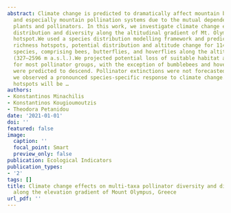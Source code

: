 ```yaml
---
abstract: Climate change is predicted to dramatically affect mountain biodiversity
  and especially mountain pollination systems due to the mutual dependence between
  plants and pollinators. In this work, we investigate climate change effects on pollinator
  distribution and diversity along the altitudinal gradient of Mt. Olympus, a biodiversity
  hotspot.We used a species distribution modelling framework and predicted species
  richness hotspots, potential distribution and altitude change for 114 pollinator
  species, comprising bees, butterflies, and hoverflies along the altitudinal gradient
  (327–2596 m a.s.l.).We projected potential loss of suitable habitat and upward shift
  for most pollinator groups, with the exception of bumblebees and hoverflies which
  were predicted to descend. Pollinator extinctions were not forecasted; instead,
  we observed a pronounced species-specific response to climate change. Species richness
  hotspots will be …
authors:
- Konstantinos Minachilis
- Konstantinos Kougioumoutzis
- Theodora Petanidou
date: '2021-01-01'
doi: ''
featured: false
image:
  caption: ''
  focal_point: Smart
  preview_only: false
publication: Ecological Indicators
publication_types:
- '2'
tags: []
title: Climate change effects on multi-taxa pollinator diversity and distribution
  along the elevation gradient of Mount Olympus, Greece
url_pdf: ''
---
```

